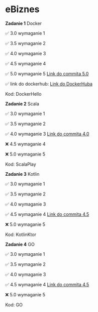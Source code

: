 # eBiznes
**Zadanie 1** Docker

:white_check_mark: 3.0 wymaganie 1

:white_check_mark: 3.5 wymaganie 2 

:white_check_mark: 4.0 wymaganie 3 

:white_check_mark: 4.5 wymaganie 4 

:white_check_mark: 5.0 wymaganie 5 [Link do commita 5.0](https://github.com/MichalZx/eBiznes/commit/787d5a974719c844245174d6c519dddcf9af1cf8)

:white_check_mark: link do dockerhub: [Link do DockerHuba](https://hub.docker.com/repository/docker/miczlx/docker-hello/general)

Kod: DockerHello

**Zadanie 2** Scala

:white_check_mark: 3.0 wymaganie 1

:white_check_mark: 3.5 wymaganie 2 

:white_check_mark: 4.0 wymaganie 3 [Link do commita 4.0](https://github.com/MichalZx/eBiznes/commit/11b5c840207e79de8ca2c80bd3e853325dac8a0c)

:x: 4.5 wymaganie 4 

:x: 5.0 wymaganie 5 

Kod: ScalaPlay

**Zadanie 3** Kotlin

:white_check_mark: 3.0 wymaganie 1

:white_check_mark: 3.5 wymaganie 2 

:white_check_mark: 4.0 wymaganie 3

:white_check_mark: 4.5 wymaganie 4 [Link do commita 4.5](https://github.com/MichalZx/eBiznes/commit/38e8bb1c53e0965e1827b34abb7c58097bcc1c38)

:x: 5.0 wymaganie 5 

Kod: KotlinKtor

**Zadanie 4** GO

:white_check_mark: 3.0 wymaganie 1

:white_check_mark: 3.5 wymaganie 2 

:white_check_mark: 4.0 wymaganie 3

:white_check_mark: 4.5 wymaganie 4 [Link do commita 4.5](https://github.com/MichalZx/eBiznes/commit/f5621b44b81078396b37b7203381f8e1d6db8954)

:x: 5.0 wymaganie 5 

Kod: GO
